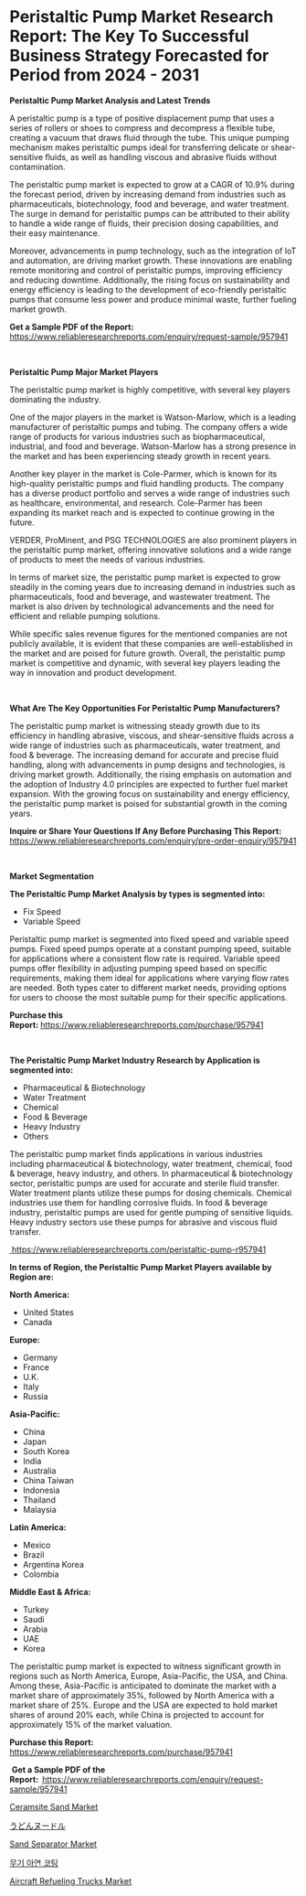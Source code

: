 <p><h1>Peristaltic Pump Market Research Report: The Key To Successful Business Strategy Forecasted for Period from 2024 - 2031</h1></p><p><strong>Peristaltic Pump Market Analysis and Latest Trends</strong></p>
<p><p>A peristaltic pump is a type of positive displacement pump that uses a series of rollers or shoes to compress and decompress a flexible tube, creating a vacuum that draws fluid through the tube. This unique pumping mechanism makes peristaltic pumps ideal for transferring delicate or shear-sensitive fluids, as well as handling viscous and abrasive fluids without contamination.</p><p>The peristaltic pump market is expected to grow at a CAGR of 10.9% during the forecast period, driven by increasing demand from industries such as pharmaceuticals, biotechnology, food and beverage, and water treatment. The surge in demand for peristaltic pumps can be attributed to their ability to handle a wide range of fluids, their precision dosing capabilities, and their easy maintenance.</p><p>Moreover, advancements in pump technology, such as the integration of IoT and automation, are driving market growth. These innovations are enabling remote monitoring and control of peristaltic pumps, improving efficiency and reducing downtime. Additionally, the rising focus on sustainability and energy efficiency is leading to the development of eco-friendly peristaltic pumps that consume less power and produce minimal waste, further fueling market growth.</p></p>
<p><strong>Get a Sample PDF of the Report:&nbsp;</strong> <a href="https://www.reliableresearchreports.com/enquiry/request-sample/957941">https://www.reliableresearchreports.com/enquiry/request-sample/957941</a></p>
<p>&nbsp;</p>
<p><strong>Peristaltic Pump Major Market Players</strong></p>
<p><p>The peristaltic pump market is highly competitive, with several key players dominating the industry. </p><p>One of the major players in the market is Watson-Marlow, which is a leading manufacturer of peristaltic pumps and tubing. The company offers a wide range of products for various industries such as biopharmaceutical, industrial, and food and beverage. Watson-Marlow has a strong presence in the market and has been experiencing steady growth in recent years.</p><p>Another key player in the market is Cole-Parmer, which is known for its high-quality peristaltic pumps and fluid handling products. The company has a diverse product portfolio and serves a wide range of industries such as healthcare, environmental, and research. Cole-Parmer has been expanding its market reach and is expected to continue growing in the future.</p><p>VERDER, ProMinent, and PSG TECHNOLOGIES are also prominent players in the peristaltic pump market, offering innovative solutions and a wide range of products to meet the needs of various industries.</p><p>In terms of market size, the peristaltic pump market is expected to grow steadily in the coming years due to increasing demand in industries such as pharmaceuticals, food and beverage, and wastewater treatment. The market is also driven by technological advancements and the need for efficient and reliable pumping solutions.</p><p>While specific sales revenue figures for the mentioned companies are not publicly available, it is evident that these companies are well-established in the market and are poised for future growth. Overall, the peristaltic pump market is competitive and dynamic, with several key players leading the way in innovation and product development.</p></p>
<p>&nbsp;</p>
<p><strong>What Are The Key Opportunities For Peristaltic Pump Manufacturers?</strong></p>
<p><p>The peristaltic pump market is witnessing steady growth due to its efficiency in handling abrasive, viscous, and shear-sensitive fluids across a wide range of industries such as pharmaceuticals, water treatment, and food & beverage. The increasing demand for accurate and precise fluid handling, along with advancements in pump designs and technologies, is driving market growth. Additionally, the rising emphasis on automation and the adoption of Industry 4.0 principles are expected to further fuel market expansion. With the growing focus on sustainability and energy efficiency, the peristaltic pump market is poised for substantial growth in the coming years.</p></p>
<p><strong>Inquire or Share Your Questions If Any Before Purchasing This Report:</strong> <a href="https://www.reliableresearchreports.com/enquiry/pre-order-enquiry/957941">https://www.reliableresearchreports.com/enquiry/pre-order-enquiry/957941</a></p>
<p>&nbsp;</p>
<p><strong>Market Segmentation</strong></p>
<p><strong>The Peristaltic Pump Market Analysis by types is segmented into:</strong></p>
<p><ul><li>Fix Speed</li><li>Variable Speed</li></ul></p>
<p><p>Peristaltic pump market is segmented into fixed speed and variable speed pumps. Fixed speed pumps operate at a constant pumping speed, suitable for applications where a consistent flow rate is required. Variable speed pumps offer flexibility in adjusting pumping speed based on specific requirements, making them ideal for applications where varying flow rates are needed. Both types cater to different market needs, providing options for users to choose the most suitable pump for their specific applications.</p></p>
<p><strong>Purchase this Report:&nbsp;</strong><a href="https://www.reliableresearchreports.com/purchase/957941">https://www.reliableresearchreports.com/purchase/957941</a></p>
<p>&nbsp;</p>
<p><strong>The Peristaltic Pump Market Industry Research by Application is segmented into:</strong></p>
<p><ul><li>Pharmaceutical & Biotechnology</li><li>Water Treatment</li><li>Chemical</li><li>Food & Beverage</li><li>Heavy Industry</li><li>Others</li></ul></p>
<p><p>The peristaltic pump market finds applications in various industries including pharmaceutical & biotechnology, water treatment, chemical, food & beverage, heavy industry, and others. In pharmaceutical & biotechnology sector, peristaltic pumps are used for accurate and sterile fluid transfer. Water treatment plants utilize these pumps for dosing chemicals. Chemical industries use them for handling corrosive fluids. In food & beverage industry, peristaltic pumps are used for gentle pumping of sensitive liquids. Heavy industry sectors use these pumps for abrasive and viscous fluid transfer.</p></p>
<p><a href="https://www.reliableresearchreports.com/peristaltic-pump-r957941">&nbsp;https://www.reliableresearchreports.com/peristaltic-pump-r957941</a></p>
<p><strong>In terms of Region, the Peristaltic Pump Market Players available by Region are:</strong></p>
<p>
    <p> <strong> North America: </strong>
        <ul>
            <li>United States</li>
            <li>Canada</li>
        </ul>
        </p> 
    <p> <strong> Europe: </strong>
        <ul>
            <li>Germany</li>
            <li>France</li>
            <li>U.K.</li>
            <li>Italy</li>
            <li>Russia</li>
        </ul>
        </p> 
    <p> <strong> Asia-Pacific: </strong>
        <ul>
            <li>China</li>
            <li>Japan</li>
            <li>South Korea</li>
            <li>India</li>
            <li>Australia</li>
            <li>China Taiwan</li>
            <li>Indonesia</li>
            <li>Thailand</li>
            <li>Malaysia</li>
        </ul>
        </p> 
    <p> <strong> Latin America: </strong>
        <ul>
            <li>Mexico</li>
            <li>Brazil</li>
            <li>Argentina Korea</li>
            <li>Colombia</li>
        </ul>
        </p> 
    <p> <strong> Middle East & Africa: </strong>
        <ul>
            <li>Turkey</li>
            <li>Saudi</li>
            <li>Arabia</li>
            <li>UAE</li>
            <li>Korea</li>
        </ul>
    </p>
    </p>
<p><p>The peristaltic pump market is expected to witness significant growth in regions such as North America, Europe, Asia-Pacific, the USA, and China. Among these, Asia-Pacific is anticipated to dominate the market with a market share of approximately 35%, followed by North America with a market share of 25%. Europe and the USA are expected to hold market shares of around 20% each, while China is projected to account for approximately 15% of the market valuation.</p></p>
<p><strong>Purchase this Report: </strong><a href="https://www.reliableresearchreports.com/purchase/957941">https://www.reliableresearchreports.com/purchase/957941</a></p>
<p>&nbsp;<strong>Get a Sample PDF of the Report:&nbsp;&nbsp;</strong><a href="https://www.reliableresearchreports.com/enquiry/request-sample/957941">https://www.reliableresearchreports.com/enquiry/request-sample/957941</a></p>
<p><strong></strong></p>
<p><p><a href="https://issuu.com/reportprime-2/docs/ceramsite-sand-market-size-2030.pptx">Ceramsite Sand Market</a></p><p><a href="https://github.com/hwbcz413288296/Market-Research-Report-List-1/blob/main/737133238586.md">うどんヌードル</a></p><p><a href="https://github.com/Krish2023na/Market-Research-Report-List-4/blob/main/sand-separator-market.md">Sand Separator Market</a></p><p><a href="https://github.com/fredrickeglers/Market-Research-Report-List-1/blob/main/640584435468.md">무기 아연 코팅</a></p><p><a href="https://view.publitas.com/reportprime-1/decoding-aircraft-refueling-trucks-market-metrics-market-share-trends-and-growth-patterns/">Aircraft Refueling Trucks Market</a></p></p>